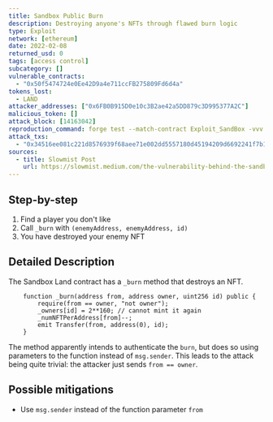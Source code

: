```yaml
---
title: Sandbox Public Burn
description: Destroying anyone's NFTs through flawed burn logic
type: Exploit
network: [ethereum]
date: 2022-02-08
returned_usd: 0
tags: [access control]
subcategory: []
vulnerable_contracts:
  - "0x50f5474724e0Ee42D9a4e711ccFB275809Fd6d4a"
tokens_lost:
  - LAND
attacker_addresses: ["0x6FB0B915D0e10c3B2ae42a5DD879c3D995377A2C"]
malicious_token: []
attack_block: [14163042]
reproduction_command: forge test --match-contract Exploit_SandBox -vvv
attack_txs:
  - "0x34516ee081c221d8576939f68aee71e002dd5557180d45194209d6692241f7b1"
sources:
  - title: Slowmist Post
    url: https://slowmist.medium.com/the-vulnerability-behind-the-sandbox-land-migration-2abf68933170
---
```


## Step-by-step

1. Find a player you don't like
2. Call `_burn` with `(enemyAddress, enemyAddress, id)`
3. You have destroyed your enemy NFT

## Detailed Description

The Sandbox Land contract has a `_burn` method that destroys an NFT.

```solidity
    function _burn(address from, address owner, uint256 id) public {
        require(from == owner, "not owner");
        _owners[id] = 2**160; // cannot mint it again
        _numNFTPerAddress[from]--;
        emit Transfer(from, address(0), id);
    }
```

The method apparently intends to authenticate the `burn`, but does so using
parameters to the function instead of `msg.sender`. This leads to the attack being
quite trivial: the attacker just sends `from == owner`.

## Possible mitigations

- Use `msg.sender` instead of the function parameter `from`

